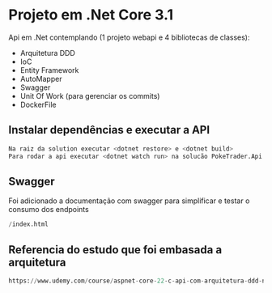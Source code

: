 # Projeto em .Net Core 3.1

Api em .Net contemplando (1 projeto webapi e 4 bibliotecas de classes):

- Arquitetura DDD
- IoC
- Entity Framework
- AutoMapper
- Swagger
- Unit Of Work (para gerenciar os commits)
- DockerFile

## Instalar dependências e executar a API

```python
Na raiz da solution executar <dotnet restore> e <dotnet build>
Para rodar a api executar <dotnet watch run> na solucão PokeTrader.Api
```

## Swagger

Foi adicionado a documentação com swagger para simplificar e testar o consumo dos endpoints

```python
/index.html
```

## Referencia do estudo que foi embasada a arquitetura

```python
https://www.udemy.com/course/aspnet-core-22-c-api-com-arquitetura-ddd-na-pratica/
```
